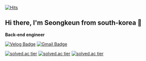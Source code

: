 [![Hits](https://hits.seeyoufarm.com/api/count/incr/badge.svg?url=https%3A%2F%2Fgithub.com%2FGoAdRider&count_bg=%231B41C3&title_bg=%23CF0A0A&icon=&icon_color=%23DD9B9B&title=hits&edge_flat=false)](https://hits.seeyoufarm.com)

## Hi there, I'm Seongkeun from south-korea 👋

**Back-end engineer**

  [![Velog Badge](http://img.shields.io/badge/-Velog-20c997?style=flat&link=https://velog.io/@osk3856)](https://velog.io/@osk3856)
  [![Gmail Badge](https://img.shields.io/badge/Gmail-d14836?style=flat-square&logo=Gmail&logoColor=white&link=mailto:osk3856@gmail.com)](mailto:osk3856@gmail.com)
  
  
  [![solved.ac tier](http://mazassumnida.wtf/api/generate_badge?boj={osk3425})](https://solved.ac/{osk3425})
[![solved.ac tier](http://mazassumnida.wtf/api/v2/generate_badge?boj={osk3425})](https://solved.ac/{osk3425})
[![solved.ac tier](http://mazassumnida.wtf/api/mini/generate_badge?boj={osk3425})](https://solved.ac/{osk3425})

<!--
**GoAdRider/GoAdRider** is a ✨ _special_ ✨ repository because its `README.md` (this file) appears on your GitHub profile.

Here are some ideas to get you started:

- 🔭 I’m currently working on ...
- 🌱 I’m currently learning ...
- 👯 I’m looking to collaborate on ...
- 🤔 I’m looking for help with ...
- 💬 Ask me about ...
- 📫 How to reach me: ...
- 😄 Pronouns: ...
- ⚡ Fun fact: ...
-->
